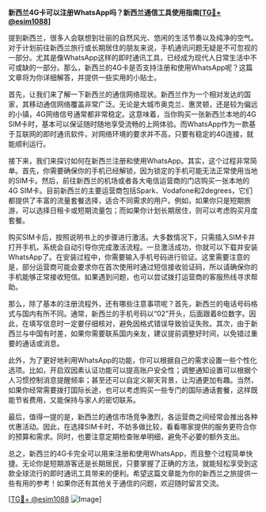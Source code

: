 **新西兰4G卡可以注册WhatsApp吗？新西兰通信工具使用指南[[TG💪+ @esim1088](https://t.me/s/esim1088)]**

提到新西兰，很多人会联想到壮丽的自然风光、悠闲的生活节奏以及纯净的空气。对于计划前往新西兰旅行或长期居住的朋友来说，手机通讯问题无疑是不可忽视的一部分。尤其是像WhatsApp这样的即时通讯工具，已经成为现代人日常生活中不可或缺的一部分。那么，新西兰的4G卡是否支持注册和使用WhatsApp呢？这篇文章将为你详细解答，并提供一些实用的小贴士。

首先，让我们来了解一下新西兰的通信网络现状。新西兰作为一个相对发达的国家，其移动通信网络覆盖非常广泛。无论是大城市奥克兰、惠灵顿，还是较为偏远的小镇，4G网络信号通常都非常稳定。这意味着，当你购买一张新西兰本地的4G SIM卡时，基本可以保证随时随地享受流畅的上网体验。而WhatsApp作为一款基于互联网的即时通讯软件，对网络环境的要求并不高，只要有稳定的4G连接，就能顺利运行。

接下来，我们来探讨如何在新西兰注册和使用WhatsApp。其实，这个过程非常简单。首先，你需要确保你的手机已经解锁，因为锁定的手机可能无法正常使用当地的SIM卡。然后，前往新西兰的机场或者各大电信运营商的门店购买一张本地的4G SIM卡。目前新西兰的主要运营商包括Spark、Vodafone和2degrees，它们都提供了丰富的流量套餐选择，适合不同需求的用户。例如，如果你只是短期旅游，可以选择日租卡或短期流量包；而如果你计划长期居住，则可以考虑购买月度套餐。

购买SIM卡后，按照说明书上的步骤进行激活。大多数情况下，只需插入SIM卡并打开手机，系统会自动引导你完成激活流程。一旦激活成功，你就可以下载并安装WhatsApp了。在安装过程中，你需要输入手机号码进行验证。这里需要注意的是，部分运营商可能会要求你在首次使用时通过短信接收验证码，所以请确保你的手机能够正常接收短信。如果遇到问题，也可以尝试拨打运营商的客服热线寻求帮助。

那么，除了基本的注册流程外，还有哪些注意事项呢？首先，新西兰的电话号码格式与国内有所不同。通常，新西兰的手机号码以“02”开头，后面跟着8位数字。因此，在填写信息时一定要仔细核对，避免因格式错误导致验证失败。其次，由于新西兰与中国有时差，如果你需要联系国内亲友，建议提前调整好时间，以免错过重要的通话或消息。

此外，为了更好地利用WhatsApp的功能，你可以根据自己的需求设置一些个性化选项。比如，开启双因素认证功能可以提高账户安全性；调整通知设置可以根据个人习惯控制消息提醒频率；甚至还可以自定义聊天背景，让沟通更加有趣。当然，如果你经常需要拨打国际长途，也可以考虑购买一些专门的国际通话套餐，这样既能节省费用，又能保持与家人的密切联系。

最后，值得一提的是，新西兰的通信市场竞争激烈，各运营商之间经常会推出各种优惠活动。因此，在选择SIM卡时，不妨多做比较，看看哪家提供的服务更符合你的预算和需求。同时，也要注意定期检查账单明细，避免不必要的额外支出。

总之，新西兰的4G卡完全可以用来注册和使用WhatsApp，而且整个过程简单快捷。无论你是短期游客还是长期居民，只要掌握了正确的方法，就能轻松享受到这款全球流行的即时通讯工具带来的便利。希望这篇文章能为你的新西兰之旅提供一些有用的参考！如果你还有其他关于通信的问题，欢迎随时留言交流。

[[TG💪+ @esim1088](https://t.me/s/esim1088) ![Image](https://i.postimg.cc/4NQfJmqS/Snipaste-2025-05-13-00-14-12.png)]
